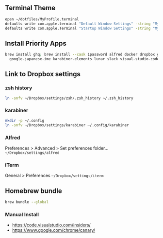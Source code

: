 ## Terminal Theme

```sh
open ~/dotfiles/MyProfile.terminal
defaults write com.apple.terminal "Default Window Settings" -string "MyProfile"
defaults write com.apple.Terminal "Startup Window Settings" -string "MyProfile"
```

## Install Priority Apps

```sh
brew install ghq; brew install --cask 1password alfred docker dropbox google-chrome \
  google-japanese-ime karabiner-elements lunar slack visual-studio-code
```

## Link to Dropbox settings

### zsh history

```sh
ln -snfv ~/Dropbox/settings/zsh/.zsh_history ~/.zsh_history
```

### karabiner

```sh
mkdir -p ~/.config
ln -snfv ~/Dropbox/settings/karabiner ~/.config/karabiner
```

### Alfred

Preferences > Advanced > Set preferences folder...
`~/Dropbox/settings/alfred`

### iTerm

General > Preferences
`~/Dropbox/settings/iterm`

## Homebrew bundle

```sh
brew bundle --global
```

### Manual Install

- https://code.visualstudio.com/insiders/
- https://www.google.com/chrome/canary/
